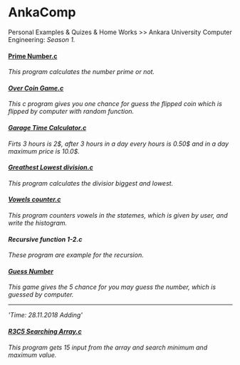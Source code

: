 # AnkaComp
Personal Examples & Quizes & Home Works >> Ankara University Computer Engineering:<i> Season 1.</i> 
</br>
<h4><a href="Prime Numbers.c">Prime Number.c</a></h4><i> This program calculates the number prime or not.
  <h4><a href="Over Coin Game.c">Over Coin Game.c</a></h4><i> This c program gives you one chance for guess the flipped coin which is flipped by computer with random function.</i></br>
<h4><a href="Garage Time Calculator.c">Garage Time Calculator.c</h4></a><i> Firts 3 hours is 2$, after 3 hours in a day every hours is 0.50$ and in a day maximum price is 10.0$.</i></br>
<h4><a href="Greathest Lowest division.c">Greathest Lowest division.c</a></h4><i> This program calculates the divisior biggest and lowest.</i></br>
<h4><a href="Vowels counter.c">Vowels counter.c</h4></a><i> This program counters vowels in the statemes, which is given by user, and write the histogram.</i></br>
<h4>Recursive function 1-2.c</h4><i> These program are example for the recursion.</i></br>
<h4><a href="guess number.c">Guess Number</h4></a><i> This game gives the 5 chance for you may guess the number, which is guessed by computer.</i></br>
<hr>'Time: 28.11.2018 Adding'</br>
<h4><a href="R3C5 Searching Array.c">R3C5 Searching Array.c</h4></a><i> This program gets 15 input from the array and search minimum and maximum value.</i>
